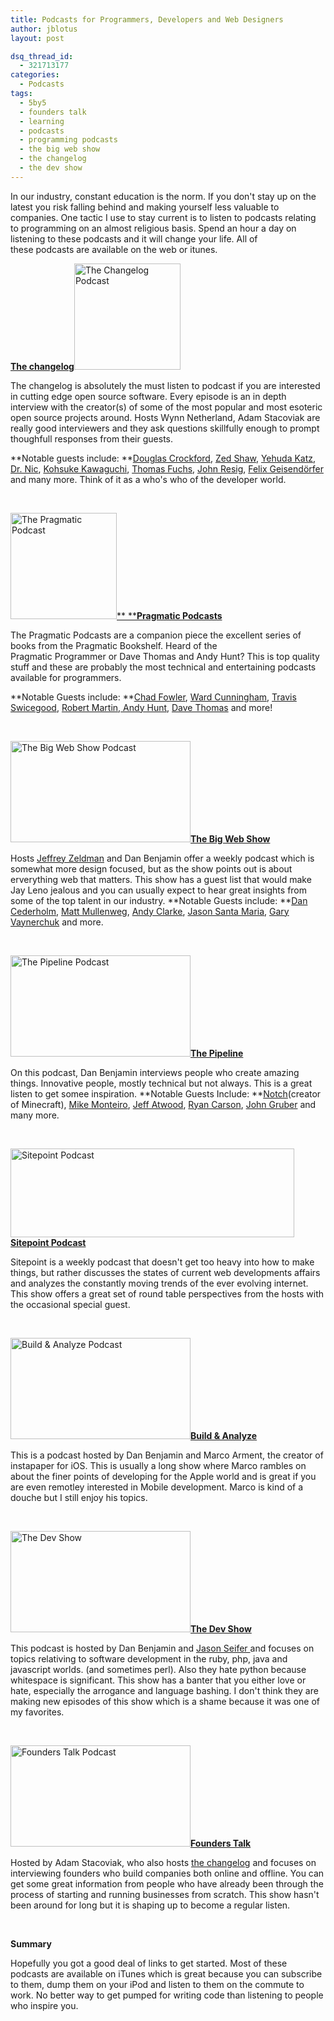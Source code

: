 ```yaml
---
title: Podcasts for Programmers, Developers and Web Designers
author: jblotus
layout: post

dsq_thread_id:
  - 321713177
categories:
  - Podcasts
tags:
  - 5by5
  - founders talk
  - learning
  - podcasts
  - programming podcasts
  - the big web show
  - the changelog
  - the dev show
---
```

In our industry, constant education is the norm. If you don't stay up on the latest you risk falling behind and making yourself less valuable to companies. One tactic I use to stay current is to listen to podcasts relating to programming on an almost religious basis. Spend an hour a day on listening to these podcasts and it will change your life. All of these podcasts are available on the web or itunes.

**[The changelog][1]**[<img class="alignleft size-full wp-image-339" title="The Changelog Podcast" src="http://www.jblotus.com/wp-content/uploads/2011/06/chnagelog.jpg" alt="The Changelog Podcast" width="170" height="170" />][1]

The changelog is absolutely the must listen to podcast if you are interested in cutting edge open source software. Every episode is an in depth interview with the creator(s) of some of the most popular and most esoteric open source projects around. Hosts Wynn Netherland, Adam Stacoviak are really good interviewers and they ask questions skillfully enough to prompt thoughfull responses from their guests.

**Notable guests include: **[Douglas Crockford][2], [Zed Shaw][3], [Yehuda Katz][4], [Dr. Nic][5], [Kohsuke Kawaguchi][6], [Thomas Fuchs][7], [John Resig][8], [Felix Geisendörfer][9] and many more. Think of it as a who's who of the developer world.

&nbsp;

[<img class="alignleft size-full wp-image-340" title="The Pragmatic Podcast" src="http://www.jblotus.com/wp-content/uploads/2011/06/pragmatic-podcasts.jpg" alt="The Pragmatic Podcast" width="170" height="170" />** **][10]**[Pragmatic Podcasts][10]**

The Pragmatic Podcasts are a companion piece the excellent series of books from the Pragmatic Bookshelf. Heard of the Pragmatic Programmer or Dave Thomas and Andy Hunt? This is top quality stuff and these are probably the most technical and entertaining podcasts available for programmers.

**Notable Guests include: **[Chad Fowler][11], [Ward Cunningham][12], [Travis Swicegood][13], [Robert Martin][14],[ Andy Hunt][15], [Dave Thomas][16] and more!

&nbsp;

[<img class="size-full wp-image-343 alignleft" title="The Big Web Show" src="http://www.jblotus.com/wp-content/uploads/2011/06/bigwebshow-thumb.jpg" alt="The Big Web Show Podcast" width="288" height="162" />**The Big Web Show**][17]

Hosts [Jeffrey Zeldman][18] and Dan Benjamin offer a weekly podcast which is somewhat more design focused, but as the show points out is about erverything web that matters. This show has a guest list that would make Jay Leno jealous and you can usually expect to hear great insights from some of the top talent in our industry. **Notable Guests include: **[Dan Cederholm][19], [Matt Mullenweg][20], [Andy Clarke][21], [Jason Santa Maria][22], [Gary Vaynerchuk][23] and more.

&nbsp;

[<img class="alignleft size-full wp-image-344" title="The Pipeline" src="http://www.jblotus.com/wp-content/uploads/2011/06/pipeline-thumb.jpg" alt="The Pipeline Podcast" width="288" height="162" />**The Pipeline**][24]

On this podcast, Dan Benjamin interviews people who create amazing things. Innovative people, mostly technical but not always. This is a great listen to get somee inspiration. **Notable Guests Include: **[Notch][25](creator of Minecraft), [Mike Monteiro][26], [Jeff Atwood][27], [Ryan Carson][28], [John Gruber][29] and many more.

&nbsp;

[ <img class="alignleft size-full wp-image-345" title="Sitepoint Podcast" src="http://www.jblotus.com/wp-content/uploads/2011/06/sitepoint.png" alt="Sitepoint Podcast" width="454" height="142" />**Sitepoint Podcast**][30]

Sitepoint is a weekly podcast that doesn't get too heavy into how to make things, but rather discusses the states of current web developments affairs and analyzes the constantly moving trends of the ever evolving internet. This show offers a great set of round table perspectives from the hosts with the occasional special guest.

&nbsp;

[<img class="alignleft size-full wp-image-347" title="Build & Analyze Podcast" src="http://www.jblotus.com/wp-content/uploads/2011/06/buildanalyze-thumb.jpg" alt="Build & Analyze Podcast" width="288" height="162" />**Build & Analyze**][31]

This is a podcast hosted by Dan Benjamin and Marco Arment, the creator of instapaper for iOS. This is usually a long show where Marco rambles on about the finer points of developing for the Apple world and is great if you are even remotley interested in Mobile development. Marco is kind of a douche but I still enjoy his topics.

&nbsp;

[<img class="size-full wp-image-348 alignleft" title="The Dev Show" src="http://www.jblotus.com/wp-content/uploads/2011/06/devshow-thumb.jpg" alt="The Dev Show" width="288" height="162" />**The Dev Show**][32]

This podcast is hosted by Dan Benjamin and [Jason Seifer ][33]and focuses on topics relativing to software development in the ruby, php, java and javascript worlds. (and sometimes perl). Also they hate python because whitespace is significant. This show has a banter that you either love or hate, especially the arrogance and language bashing. I don't think they are making new episodes of this show which is a shame because it was one of my favorites.

&nbsp;

[<img class="alignleft size-full wp-image-349" title="Founders Talk Podcast" src="http://www.jblotus.com/wp-content/uploads/2011/06/founderstalk-thumb.jpg" alt="Founders Talk Podcast" width="288" height="162" />**Founders Talk**][34]

Hosted by Adam Stacoviak, who also hosts [the changelog][35] and focuses on interviewing founders who build companies both online and offline. You can get some great information from people who have already been through the process of starting and running businesses from scratch. This show hasn't been around for long but it is shaping up to become a regular listen.

&nbsp;

**Summary**

Hopefully you got a good deal of links to get started. Most of these podcasts are available on iTunes which is great because you can subscribe to them, dump them on your iPod and listen to them on the commute to work. No better way to get pumped for writing code than listening to people who inspire you.

 [1]: http://thechangelog.com/?linked_from=jblotus.com "Visit the changelog"
 [2]: http://www.crockford.com/
 [3]: http://zedshaw.com/
 [4]: http://yehudakatz.com/
 [5]: http://drnicwilliams.com/
 [6]: http://kohsuke.org/
 [7]: http://mir.aculo.us/
 [8]: http://ejohn.org/
 [9]: http://debuggable.com/
 [10]: http://pragprog.com/podcasts "The Pragmatic Podcasts"
 [11]: http://www.chadfowler.com/
 [12]: http://en.wikipedia.org/wiki/Ward_Cunningham
 [13]: http://www.travisswicegood.com/
 [14]: http://www.objectmentor.com/omTeam/martin_r.html
 [15]: http://blog.toolshed.com/
 [16]: http://pragdave.pragprog.com/
 [17]: http://5by5.tv/bigwebshow/
 [18]: http://www.zeldman.com/
 [19]: http://simplebits.com/
 [20]: http://ma.tt/
 [21]: http://www.stuffandnonsense.co.uk/
 [22]: http://www.jasonsantamaria.com/
 [23]: http://garyvaynerchuk.com/
 [24]: http://5by5.tv/pipeline/
 [25]: http://notch.tumblr.com/
 [26]: http://mikemonteiro.com/
 [27]: http://www.codinghorror.com/blog/
 [28]: http://carsonified.com/
 [29]: http://daringfireball.net/
 [30]: http://blogs.sitepoint.com/category/podcast/
 [31]: http://5by5.tv/buildanalyze
 [32]: http://5by5.tv/devshow
 [33]: http://jasonseifer.com/
 [34]: http://5by5.tv/founderstalk/
 [35]: http://thechangelog.com/
